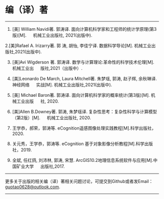 # 编（译）著
---------------------------------------------

1.	[美] William Navidi著. 郭涛译. 面向计算机科学家和工程师的统计学原理(第3版)[M]. 
&emsp; 机械工业出版社, 2021(出版中).

2.[美]Rafael A. Irizarry著. 郭 涛, 胡怡, 李佳宁译. 数据科学导论[M]. 机械工业出版社,2021(出版中).

3.	[美]Avi Wigderson 著. 郭涛译. 数学与计算理论:革命性的科学技术伦理[M]. 机械工业出
&emsp; 版社,2021（出版中）.

4.	[美]Leonardo De March, Laura Mitchell著. 朱梦瑶, 郭涛, 赵子辉, 余秋琳译. 神经网络
&emsp; 实战[M]. 机械工业出版社,2021(出版中).

5.	[美] Michael Baron著. 郭涛译. 面向计算机科学家的概率统计(第3版)[M]. 机械工业出版
&emsp; 社, 2020.

6.	[美]Allen B.Downey著. 郭涛, 朱梦瑶译. 复杂性思考：复杂性科学与计算模型（第2版）[M].
&emsp; 机械工业出版社, 2020.

7.	王学恭，郝荣，郭涛等. eCognition遥感图像处理实践教程[M].科学出版社，2020.

8.	关元秀，王学恭，郭涛等. eCognition 基于对象影像分析教程[M].科学出版社，2019.

9.	全斌, 任红鸽, 刘沛林, 郭涛, 宋慧. ArcGIS10.2地理信息系统软件与应用[M].中国矿业大学
&emsp; 出版社,2017. 



---------------------------------------------------

更多关于出版的相关编（译）著相关问题讨论，可提交到Github或者发Email：guotao0628@outlook.com.

-------------------------------------------------------
 
